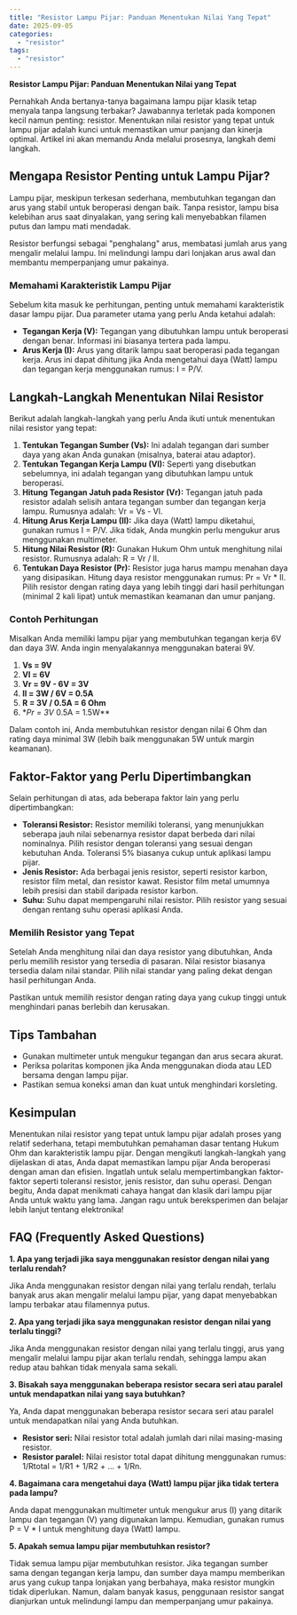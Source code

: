 ```yaml
---
title: "Resistor Lampu Pijar: Panduan Menentukan Nilai Yang Tepat"
date: 2025-09-05
categories: 
  - "resistor"
tags: 
  - "resistor"
---
```


**Resistor Lampu Pijar: Panduan Menentukan Nilai yang Tepat**

Pernahkah Anda bertanya-tanya bagaimana lampu pijar klasik tetap menyala tanpa langsung terbakar? Jawabannya terletak pada komponen kecil namun penting: resistor. Menentukan nilai resistor yang tepat untuk lampu pijar adalah kunci untuk memastikan umur panjang dan kinerja optimal. Artikel ini akan memandu Anda melalui prosesnya, langkah demi langkah.

## Mengapa Resistor Penting untuk Lampu Pijar?

Lampu pijar, meskipun terkesan sederhana, membutuhkan tegangan dan arus yang stabil untuk beroperasi dengan baik. Tanpa resistor, lampu bisa kelebihan arus saat dinyalakan, yang sering kali menyebabkan filamen putus dan lampu mati mendadak.

Resistor berfungsi sebagai "penghalang" arus, membatasi jumlah arus yang mengalir melalui lampu. Ini melindungi lampu dari lonjakan arus awal dan membantu memperpanjang umur pakainya.

### Memahami Karakteristik Lampu Pijar

Sebelum kita masuk ke perhitungan, penting untuk memahami karakteristik dasar lampu pijar. Dua parameter utama yang perlu Anda ketahui adalah:

- **Tegangan Kerja (V):** Tegangan yang dibutuhkan lampu untuk beroperasi dengan benar. Informasi ini biasanya tertera pada lampu.
- **Arus Kerja (I):** Arus yang ditarik lampu saat beroperasi pada tegangan kerja. Arus ini dapat dihitung jika Anda mengetahui daya (Watt) lampu dan tegangan kerja menggunakan rumus: I = P/V.

## Langkah-Langkah Menentukan Nilai Resistor

Berikut adalah langkah-langkah yang perlu Anda ikuti untuk menentukan nilai resistor yang tepat:

1. **Tentukan Tegangan Sumber (Vs):** Ini adalah tegangan dari sumber daya yang akan Anda gunakan (misalnya, baterai atau adaptor).
2. **Tentukan Tegangan Kerja Lampu (Vl):** Seperti yang disebutkan sebelumnya, ini adalah tegangan yang dibutuhkan lampu untuk beroperasi.
3. **Hitung Tegangan Jatuh pada Resistor (Vr):** Tegangan jatuh pada resistor adalah selisih antara tegangan sumber dan tegangan kerja lampu. Rumusnya adalah: Vr = Vs - Vl.
4. **Hitung Arus Kerja Lampu (Il):** Jika daya (Watt) lampu diketahui, gunakan rumus I = P/V. Jika tidak, Anda mungkin perlu mengukur arus menggunakan multimeter.
5. **Hitung Nilai Resistor (R):** Gunakan Hukum Ohm untuk menghitung nilai resistor. Rumusnya adalah: R = Vr / Il.
6. **Tentukan Daya Resistor (Pr):** Resistor juga harus mampu menahan daya yang disipasikan. Hitung daya resistor menggunakan rumus: Pr = Vr \* Il. Pilih resistor dengan rating daya yang lebih tinggi dari hasil perhitungan (minimal 2 kali lipat) untuk memastikan keamanan dan umur panjang.

### Contoh Perhitungan

Misalkan Anda memiliki lampu pijar yang membutuhkan tegangan kerja 6V dan daya 3W. Anda ingin menyalakannya menggunakan baterai 9V.

1. **Vs = 9V**
2. **Vl = 6V**
3. **Vr = 9V - 6V = 3V**
4. **Il = 3W / 6V = 0.5A**
5. **R = 3V / 0.5A = 6 Ohm**
6. \*_Pr = 3V_ 0.5A = 1.5W\*\*

Dalam contoh ini, Anda membutuhkan resistor dengan nilai 6 Ohm dan rating daya minimal 3W (lebih baik menggunakan 5W untuk margin keamanan).

## Faktor-Faktor yang Perlu Dipertimbangkan

Selain perhitungan di atas, ada beberapa faktor lain yang perlu dipertimbangkan:

- **Toleransi Resistor:** Resistor memiliki toleransi, yang menunjukkan seberapa jauh nilai sebenarnya resistor dapat berbeda dari nilai nominalnya. Pilih resistor dengan toleransi yang sesuai dengan kebutuhan Anda. Toleransi 5% biasanya cukup untuk aplikasi lampu pijar.
- **Jenis Resistor:** Ada berbagai jenis resistor, seperti resistor karbon, resistor film metal, dan resistor kawat. Resistor film metal umumnya lebih presisi dan stabil daripada resistor karbon.
- **Suhu:** Suhu dapat mempengaruhi nilai resistor. Pilih resistor yang sesuai dengan rentang suhu operasi aplikasi Anda.

### Memilih Resistor yang Tepat

Setelah Anda menghitung nilai dan daya resistor yang dibutuhkan, Anda perlu memilih resistor yang tersedia di pasaran. Nilai resistor biasanya tersedia dalam nilai standar. Pilih nilai standar yang paling dekat dengan hasil perhitungan Anda.

Pastikan untuk memilih resistor dengan rating daya yang cukup tinggi untuk menghindari panas berlebih dan kerusakan.

## Tips Tambahan

- Gunakan multimeter untuk mengukur tegangan dan arus secara akurat.
- Periksa polaritas komponen jika Anda menggunakan dioda atau LED bersama dengan lampu pijar.
- Pastikan semua koneksi aman dan kuat untuk menghindari korsleting.

## Kesimpulan

Menentukan nilai resistor yang tepat untuk lampu pijar adalah proses yang relatif sederhana, tetapi membutuhkan pemahaman dasar tentang Hukum Ohm dan karakteristik lampu pijar. Dengan mengikuti langkah-langkah yang dijelaskan di atas, Anda dapat memastikan lampu pijar Anda beroperasi dengan aman dan efisien. Ingatlah untuk selalu mempertimbangkan faktor-faktor seperti toleransi resistor, jenis resistor, dan suhu operasi. Dengan begitu, Anda dapat menikmati cahaya hangat dan klasik dari lampu pijar Anda untuk waktu yang lama. Jangan ragu untuk bereksperimen dan belajar lebih lanjut tentang elektronika!

## FAQ (Frequently Asked Questions)

**1\. Apa yang terjadi jika saya menggunakan resistor dengan nilai yang terlalu rendah?**

Jika Anda menggunakan resistor dengan nilai yang terlalu rendah, terlalu banyak arus akan mengalir melalui lampu pijar, yang dapat menyebabkan lampu terbakar atau filamennya putus.

**2\. Apa yang terjadi jika saya menggunakan resistor dengan nilai yang terlalu tinggi?**

Jika Anda menggunakan resistor dengan nilai yang terlalu tinggi, arus yang mengalir melalui lampu pijar akan terlalu rendah, sehingga lampu akan redup atau bahkan tidak menyala sama sekali.

**3\. Bisakah saya menggunakan beberapa resistor secara seri atau paralel untuk mendapatkan nilai yang saya butuhkan?**

Ya, Anda dapat menggunakan beberapa resistor secara seri atau paralel untuk mendapatkan nilai yang Anda butuhkan.

- **Resistor seri:** Nilai resistor total adalah jumlah dari nilai masing-masing resistor.
- **Resistor paralel:** Nilai resistor total dapat dihitung menggunakan rumus: 1/Rtotal = 1/R1 + 1/R2 + ... + 1/Rn.

**4\. Bagaimana cara mengetahui daya (Watt) lampu pijar jika tidak tertera pada lampu?**

Anda dapat menggunakan multimeter untuk mengukur arus (I) yang ditarik lampu dan tegangan (V) yang digunakan lampu. Kemudian, gunakan rumus P = V \* I untuk menghitung daya (Watt) lampu.

**5\. Apakah semua lampu pijar membutuhkan resistor?**

Tidak semua lampu pijar membutuhkan resistor. Jika tegangan sumber sama dengan tegangan kerja lampu, dan sumber daya mampu memberikan arus yang cukup tanpa lonjakan yang berbahaya, maka resistor mungkin tidak diperlukan. Namun, dalam banyak kasus, penggunaan resistor sangat dianjurkan untuk melindungi lampu dan memperpanjang umur pakainya.
